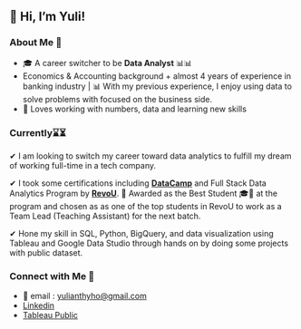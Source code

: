 ## 👋 Hi, I’m Yuli!

###  **About Me** 👀

- 🎓 A career switcher to be **Data Analyst** 📊📊
- Economics & Accounting background + almost 4 years of experience in banking industry | 📊 With my previous experience, I enjoy using data to solve problems with focused on the business side.
- 🌱 Loves working with numbers, data and learning new skills 
 
 ### **Currently**⌛⏳
 
 ✔ I am looking to switch my career toward data analytics to fulfill my dream of working full-time in a tech company. 

 ✔ I took some certifications including **[DataCamp](https://www.datacamp.com/certificate/DAA0010376963011)** and Full Stack Data Analytics Program by **[RevoU](https://certificates.revou.co/yulianthy-ho-certificate-appreciation-fsdabs.pdf)**. 👩 Awarded as the Best Student 🎓🎉 at the program and chosen as as one of the top students in RevoU to work as a Team Lead (Teaching Assistant) for the next batch.

 ✔ Hone my skill in SQL, Python, BigQuery, and data visualization using Tableau and Google Data Studio through hands on by doing some projects with public dataset.
 
### **Connect with Me** 💛

- 📩 email : yulianthyho@gmail.com
- [Linkedin](https://www.linkedin.com/in/yulianthyho/)
- [Tableau Public](https://public.tableau.com/app/profile/yulianthy.ho)




<!---
yulianthyho/yulianthyho is a ✨ special ✨ repository because its `README.md` (this file) appears on your GitHub profile.
You can click the Preview link to take a look at your changes.
--->
